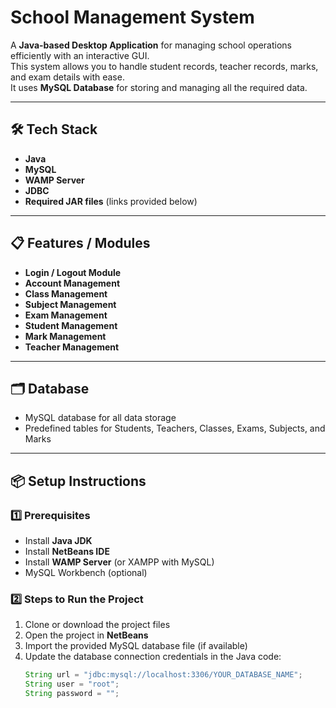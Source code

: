 # School Management System

A **Java-based Desktop Application** for managing school operations efficiently with an interactive GUI.  
This system allows you to handle student records, teacher records, marks, and exam details with ease.  
It uses **MySQL Database** for storing and managing all the required data.

---

## 🛠 Tech Stack
- **Java**
- **MySQL**
- **WAMP Server**
- **JDBC**
- **Required JAR files** (links provided below)

---

## 📋 Features / Modules
- **Login / Logout Module**
- **Account Management**
- **Class Management**
- **Subject Management**
- **Exam Management**
- **Student Management**
- **Mark Management**
- **Teacher Management**

---

## 🗂 Database
- MySQL database for all data storage
- Predefined tables for Students, Teachers, Classes, Exams, Subjects, and Marks

---

## 📦 Setup Instructions

### 1️⃣ Prerequisites
- Install **Java JDK**
- Install **NetBeans IDE**
- Install **WAMP Server** (or XAMPP with MySQL)
- MySQL Workbench (optional)

### 2️⃣ Steps to Run the Project
1. Clone or download the project files
2. Open the project in **NetBeans**
3. Import the provided MySQL database file (if available)
4. Update the database connection credentials in the Java code:
   ```java
   String url = "jdbc:mysql://localhost:3306/YOUR_DATABASE_NAME";
   String user = "root";
   String password = "";
